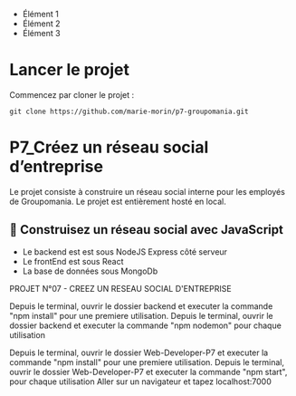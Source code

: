 <ul>
  <li>Élément 1</li>
  <li>Élément 2</li>
  <li>Élément 3</li>
</ul>

# Lancer le projet

Commencez par cloner le projet :

``` git clone https://github.com/marie-morin/p7-groupomania.git ```

# P7_Créez un réseau social d’entreprise

Le projet consiste à construire un réseau social interne pour les employés de Groupomania.
Le projet est entièrement hosté en local.



## 🔨 Construisez un réseau social avec JavaScript

<ul>
  <li> Le backend est est sous NodeJS Express côté serveur</li>
  <li>Le frontEnd est sous React</li>
  <li>La base de données sous MongoDb</li>
</ul>

PROJET N°07 - CREEZ UN RESEAU SOCIAL D'ENTREPRISE


Depuis le terminal, ouvrir le dossier backend et executer la commande "npm install" pour une premiere utilisation.
Depuis le terminal, ouvrir le dossier backend et executer la commande "npm nodemon" pour chaque utilisation 
 

Depuis le terminal, ouvrir le dossier Web-Developer-P7 et executer la commande "npm install" pour une premiere utilisation.
Depuis le terminal, ouvrir le dossier Web-Developer-P7 et executer la commande "npm start", pour chaque utilisation
Aller sur un navigateur et tapez localhost:7000

